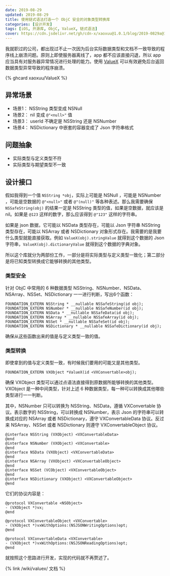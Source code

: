 ```yaml
---
date: 2019-08-29
updated: 2019-08-29
title: 使用链式语法打造一个 ObjC 安全的对象类型转换库
categories: [设计开发]
tags: [iOS, 开源库, ObjC, ValueX, 链式语法]
cover: https://cdn.jsdelivr.net/gh/cdn-x/xaoxuu@1.0.1/blog/2019-0829a@1x.svg
---
```


我就职过的公司，都出现过不止一次因为后台实际数据类型和文档不一致导致的程序线上崩溃问题。原则上即使服务器离线了，app 都不应该直接闪退，所以 app 应当具有对服务器异常情况进行处理的能力。使用 [ValueX](https://github.com/xaoxuu/ValueX/) 可以有效避免后台返回数据类型异常导致的程序崩溃。

<!-- more -->

{% ghcard xaoxuu/ValueX %}

## 异常场景

- 场景1： NSString 类型变成 NSNull
- 场景2： nil 变成 `@"<null>"` 值
- 场景3： userId 不确定是 NSString 还是 NSNumber
- 场景4： NSDictionary 中嵌套的容器变成了 Json 字符串格式

## 问题抽象

- 实际类型与定义类型不符
- 实际类型与期望类型不一致

## 设计接口

假如我得到一个值 `NSString *obj`，实际上可能是 NSNull ，可能是 NSNumber ，可能是空数据的 `@"<null>"` 或者 `@"(null)"` 等各种表述。那么我需要确保 `NSSafeString(obj)` 的结果一定是 NSString 类型的值，如果是空数据，就应该是 nil。如果是 `@123` 这样的数字，那么应该得到 `@"123"` 这样的字符串。

如果是 json 数据，它可能以 NSData 类型存在，可能以 Json 字符串 NSString 类型存在，可能以 NSArray 或者 NSDictionary 对象形式存在。我需要的是我要什么类型就能直接获取。例如 `ValueX(obj).stringValue` 就得到这个数据的 Json 字符串，`ValueX(obj).dictionaryValue` 就得到这个数据的字典对象。

所以这个库就分为两部份工作，一部分是将实际类型与定义类型一致化；第二部分是将已知类型转换成它能够转换的其他类型。

### 类型安全

针对 ObjC 中常用的 6 种数据类型 NSString、NSNumber、NSData、NSArray、NSSet、NSDictionary 一一进行判断，写出6个函数：

```objc 得到安全类型：
FOUNDATION_EXTERN NSString * __nullable NSSafeString(id obj);
FOUNDATION_EXTERN NSNumber * __nullable NSSafeNumber(id obj);
FOUNDATION_EXTERN NSData * __nullable NSSafeData(id obj);
FOUNDATION_EXTERN NSArray * __nullable NSSafeArray(id obj);
FOUNDATION_EXTERN NSSet * __nullable NSSafeSet(id obj);
FOUNDATION_EXTERN NSDictionary * __nullable NSSafeDictionary(id obj);
```

确保从这些函数出来的值是与定义类型一致的值。


### 类型转换

即使拿到的值与定义类型一致，有时候我们要用的可能又是其他类型。

```objc 数据类型转换函数：
FOUNDATION_EXTERN VXObject *ValueX(id <VXConvertable>obj);
```

确保 VXObject 类型可以通过点语法直接得到原数据所能够转换的其他类型。VXObject 是一种中间类型，针对上述 6 种数据类型，每一种可以转换成其他哪些类型进行一一判断。

其中，NSNumber 只可以转换为 NSString、NSData，遵循 VXConvertable 协议。表示数字的 NSString，可以转换成 NSNumber，表示 Json 的字符串可以转换成对应的 NSArray 或者 NSDictionary，遵守 VXConvertableData 协议。反过来 NSArray、NSSet 或者 NSDictionary 则遵守 VXConvertableObject 协议。


```objc
@interface NSString (VXObject) <VXConvertableData>
@end
@interface NSNumber (VXObject) <VXConvertable>
@end
@interface NSData (VXObject) <VXConvertableData>
@end
@interface NSArray (VXObject) <VXConvertableObject>
@end
@interface NSSet (VCObject) <VXConvertableObject>
@end
@interface NSDictionary (VXObject) <VXConvertableObject>
@end
```

它们的协议内容是：
```objc
@protocol VXConvertable <NSObject>
- (VXObject *)vx;
@end

@protocol VXConvertableObject <VXConvertable>
- (VXObject *)vxWithOptions:(NSJSONWritingOptions)opt;
@end

@protocol VXConvertableData <VXConvertable>
- (VXObject *)vxWithOptions:(NSJSONReadingOptions)opt;
@end
```

就按照这个思路进行开发，实现的代码就不再赘述了。

{% link /wiki/valuex/ 文档 %}
